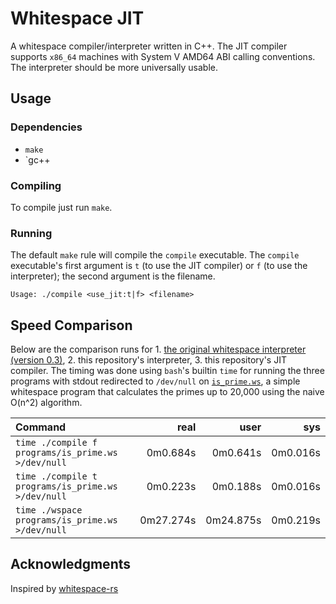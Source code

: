# Whitespace JIT
A whitespace compiler/interpreter written in C++. The JIT compiler supports `x86_64` machines with System V AMD64 ABI calling conventions. The interpreter should be more universally usable.

## Usage

### Dependencies
* `make`
* `gc++

### Compiling
To compile just run `make`.

### Running
The default `make` rule will compile the `compile` executable. The `compile` executable's first argument is `t` (to use the JIT compiler) or `f` (to use the interpreter); the second argument is the filename.

```
Usage: ./compile <use_jit:t|f> <filename>
```


## Speed Comparison
Below are the comparison runs for 1. [the original whitespace interpreter (version 0.3)](https://web.archive.org/web/20150717140342/http://compsoc.dur.ac.uk/whitespace/download.php), 2. this repository's interpreter, 3. this repository's JIT compiler. The timing was done using `bash`'s builtin `time` for running the three programs with stdout redirected to `/dev/null` on [`is_prime.ws`](https://github.com/drebelsky/whitespace-jit/blob/main/programs/is_prime.ws), a simple whitespace program that calculates the primes up to 20,000 using the naive O(n^2) algorithm.

Command                                           | real    | user    | sys
:-------------------------------------------------|--------:|--------:|--------:
`time ./compile f programs/is_prime.ws >/dev/null`|0m0.684s |0m0.641s |0m0.016s
`time ./compile t programs/is_prime.ws >/dev/null`|0m0.223s |0m0.188s |0m0.016s
`time ./wspace programs/is_prime.ws >/dev/null   `|0m27.274s|0m24.875s|0m0.219s

## Acknowledgments
Inspired by [whitespace-rs](https://github.com/CensoredUsername/whitespace-rs)

